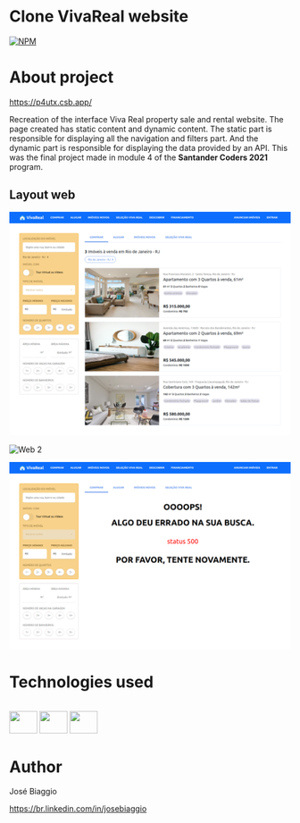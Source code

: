 # Clone VivaReal website
[![NPM](https://img.shields.io/npm/l/react)](https://github.com/josebiaggio/clone-vivaReal-website/blob/master/LICENSE) 

# About project

https://p4utx.csb.app/

Recreation of the interface Viva Real property sale and rental website. The page created has static content and dynamic content. The static part is responsible for displaying all the navigation and filters part. And the dynamic part is responsible for displaying the data provided by an API. This was the final project made in module 4 of the **Santander Coders 2021** program.

## Layout web
![Web 1](https://github.com/josebiaggio/clone-vivaReal-website/blob/master/assets/clone-vivaReal-website.png)

![Web 2](https://github.com/josebiaggio/clone-vivaReal-website/blob/master/assets/responsive-navbar%0A.png)

![Web 3](https://github.com/josebiaggio/clone-vivaReal-website/blob/master/assets/error.png)

# Technologies used

<div style="display: inline_block"><br>
  <img height="40" width="50" src="https://cdn.jsdelivr.net/gh/devicons/devicon/icons/html5/html5-original.svg" />
  <img height="40" width="50" src="https://cdn.jsdelivr.net/gh/devicons/devicon/icons/css3/css3-original.svg" />
  <img height="40" width="50" src="https://cdn.jsdelivr.net/gh/devicons/devicon/icons/javascript/javascript-original.svg" />
</div>

# Author

José Biaggio

https://br.linkedin.com/in/josebiaggio

